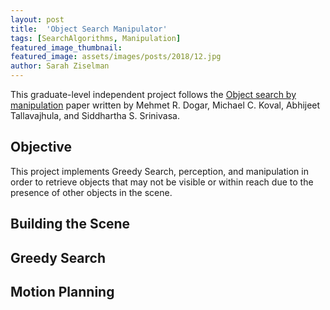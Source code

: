 ```yaml
---
layout: post
title:  'Object Search Manipulator'
tags: [SearchAlgorithms, Manipulation]
featured_image_thumbnail:
featured_image: assets/images/posts/2018/12.jpg
author: Sarah Ziselman
---
```


This graduate-level independent project follows the [Object search by manipulation](https://personalrobotics.cs.washington.edu/publications/dogar2013objsearch.pdf) paper written by Mehmet R. Dogar, Michael C. Koval, Abhijeet Tallavajhula, and Siddhartha S. Srinivasa.

## Objective
This project implements Greedy Search, perception, and manipulation in order to retrieve objects that may not be visible or within reach due to the presence of other objects in the scene. 

## Building the Scene

## Greedy Search

## Motion Planning
